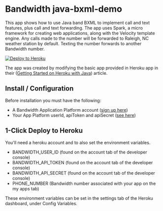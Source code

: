# Bandwidth java-bxml-demo

This app shows how to use Java band BXML to implement call and text features, plus call and text forwarding.  The app uses Spark, a micro framework for creating web applications, along with the Velocity template engine.  Any calls made to the number will be forwarded to Raleigh, NC weather station by default.  Texting the number forwards to another Bandwidth number.

[![Deploy to Heroku](https://www.herokucdn.com/deploy/button.png)](https://heroku.com/deploy)

The app was created by modifying the basic app provided in Heroku app in their ([Getting Started on Heroku with Java](https://devcenter.heroku.com/articles/getting-started-with-java#introduction)) article. 

## Install / Configuration
Before installation you must have the following:
* A Bandwidth Application Platform account ([sign up here](https://catapult.inetwork.com/pages/signup.jsf))
* Your App Platform userId, apiToken and apiSecret ([see here](http://ap.bandwidth.com/docs/security/))

## 1-Click Deploy to Heroku
You'll need a heroku account and to also set the environment variables.
* BANDWIDTH_USER_ID (found on the account tab of the developer console)
* BANDWIDTH_API_TOKEN (found on the account tab of the developer console)
* BANDWIDTH_API_SECRET (found on the account tab of the developer console)
* PHONE_NUMBER (Bandwidth number associated with your app on the my apps tab)

These environment variables can be set in the settings tab of the Heroku dashboard, under Config Variables.
